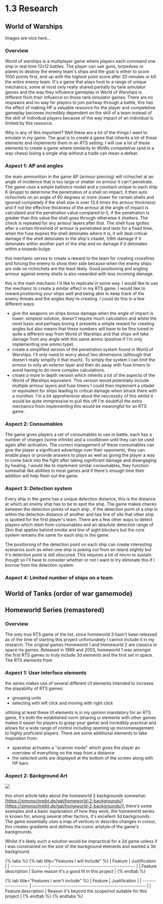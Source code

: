 # 1.3 Research

## World of Warships

Images are nice here...

### Overview

World of warships is a multiplayer game where players each command one ship in real time 12v12 battles. The player can use guns, torpedoes or planes to destroy the enemy team's ships and the goal is either to score 1000 points first, end up with the highest point score after 20 minutes or kill the entire enemy team. It's a game that plays host to a range of unique mechanics, some at most only really shared partially by tank simulator games and the way they influence gameplay in World of Warships is different from their influence on those tank simulator games. There are no respawns and no way for players to join partway through a battle, this has the effect of making HP a valuable resource for the player and competetive gameplay becomes incredibly dependent on the skill of a team instead of the skill of individual players because of the way impact of an individual is limited by this resource.

Why is any of this important? Well these are a lot of the things I want to emulate in my game. The goal is to create a game that inherits a lot of these elements and implements them in an RTS setting. I will use a lot of these elements to create a game where similarily to WoWs competetive (and in a way chess) losing a single ship without a trade can mean a defeat.

### Aspect 1: AP and angles

the main ammunition in the game AP (armour piercing) will richochet at an angle of incidence that is too large or shatter on armour it can't penetrate. The game uses a simple ballistics model and a constant unique to each ship K (krupp) to determine the penetration of a shell on impact, it then auto richochets on an angle of 60 degrees or more (lower for certain shells and ignored completely if the shell size is over 13.4 times the armour thickness) and if not the effective thickness of the armour at the angle of impact is calculated and the penetration value compared to it, if the penetration is greater than this value the shell goes through otherwise it shatters. The check is repeated for any armour layers after that. The shell fuse ignites after a certain threshold of armour is penetrated and lasts for a fixed time, when the fuse expires the shell detonates where it is, it will deal critical damage if the shell detonates in the ship's citadel, 1/6th damage if it detonates within another part of the ship and no damage if it detonates within a torpedo bulge.

this mechanic serves to create a reward to the team for creating crossfires and forcing the enemy to show their side because when the enemy ships are side on richochets are the least likely. Good positioning and angling armour against enemy shells is also rewarded with less incoming damage.

this is the main mechanic I'd like to replicate in some way. I would like to use the mechanic to create a similar effect in my RTS game. I would like to reward positioning your ships well and being able to keep track of the enemy threats and the angles they're creating. I could do this in a few different ways:

* give the weapons on ships bonus damage when the angle of impact is lower: simplest solution, doesn't require much calculation and whilst the most basic and perhaps boring it presents a simple reward for creating angles but also means that these numbers will have to be fine tuned in quite a different way from World of Warships and that ships will take damage from any angle with this same ammo (positive if I'm only implementing one ammo type).
* create a simplified version of the penetration system found in World of Warships. I'll only need to worry about two dimensions (although that doesn't really simplify it that much). To simply the system I can limit the armour to only an exterior layer and then do away with fuse timers to avoid having to do more complex calculations.
* create a more in depth version which inherits a lot of the aspects of the World of Warships equivalent. This version would potentially include multiple armour layers and fuse timers I could then implement a citadel or equivalent for ships leading to critical damage when struck there with a munition. I'm a bit apprehensive about the neccessity of this whilst it would be quite immpressive to pull this off I'm doubtfull the extra mechanics from implementing this would be meaningful for an RTS game.

### Aspect 2: Consumables

The game gives players a set of consumables to use in battle, each has a number of charges (some infinite) and a coodldown until they can be used again after activation. The correct management of these consumables can give the player a significant advantage over their opponents, they can enable plays or provide answers to plays as well as giving the player a way to come back into the fight after taking significant damage and disengaging by healing. I would like to implement similar consumables, they function somewhat like abilities in most games and if there's enough time their addition will help flesh out the game.

### Aspect 3: Detection system

Every ship in the game has a unique detection distance, this is the distance at which an enemy ship has to be to spot the ship. The game makes checks between the detection points of each ship , if the detection point of a ship in within the detection distance of another and has line of site that other ship is spotted for the first player's team. There are a few other ways to detect players which stem from consumables and an absolute detection range of 2km that applies behind smoke and line of sight blockers but the core system remains the same for each ship in the game.

The positioning of the detection point on each ship can create interesting scenarios such as when one ship is poking out from an island slightly but it's detection point is still obscured. This requires a lot of micro to sustain though so I'll have to consider whether or not I want to try eliminate this if I borrow from the detection system.



### Aspect 4: Limited number of ships on a team

## World of Tanks (order of war gamemode)



## Homeworld Series (remastered)

### Overview

The only true RTS game of the list, since homeworld 3 hasn't been released as of the time of starting this project unfortunately I cannot include it in my research. The original games Homeworld 1 and Homeworld 2 are classics in space rts games. Released in 1999 and 2003, homeworld 1 was amongst the first RTS games to truly include 3d elements and the first set in space. The RTS elements from&#x20;

### Aspect 1: User interface elements

the series makes use of several different UI elements intended to increase the playability of RTS games:

* grouping units
* selecting with left click and moving with right click

utilizing at least these UI elements is in my opinion mandatory for an RTS game, it's both the established norm (sharing ui elements with other games makes it easier for players to grasp your game) and incredibly practical and allows for a wide range of control including opening up micromanagement to highly proficient players. There are some additional elements to take inspiration from:

* spacebar activates a "scanner mode" which gives the player an overview of everything on the map from a distance
* the selected units are displayed at the bottom of the screen along with HP bars

### Aspect 2: Background Art

![](../.gitbook/assets/homeworld\_2\_space\_backgrounds\_by\_walter\_nest\_d3b83cj.jpg)

this short article talks about the homeworld 2 backgrounds somewhat: [https://simonschreibt.de/gat/homeworld-2-backgrounds/](https://simonschreibt.de/gat/homeworld-2-backgrounds/)\
there's some examples and a basic explanation of how they work, the homeworld series is known for, among several other factors, it's excellent 3d backgrounds. The game essentially uses a map of vertices to describe changes in colour, this creates gradients and defines the iconic artstyle of the game's backgrounds.

Whilst it's likely such a solution would be impractical for a 2d game unless if I was constrained on the size of the background elements and wanted a 3d background.



{% tabs %}
{% tab title="Features I will Include" %}
| Feature             | Justification                               |
| ------------------- | ------------------------------------------- |
| Feature description | Some reason it's a good fit in this project |
{% endtab %}

{% tab title="Features I won't include" %}
| Feature             | Justification                                              |
| ------------------- | ---------------------------------------------------------- |
| Feature description | Reason it's beyond the scope/not suitable for this project |
{% endtab %}
{% endtabs %}

